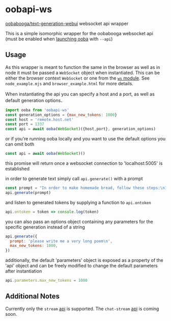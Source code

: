 # oobapi-ws
[oobabooga/text-generation-webui](https://github.com/oobabooga/text-generation-webui) websocket api wrapper

  This is a simple isomorphic wrapper for the oobabooga websocket api (must be enabled when [launching ooba](https://github.com/oobabooga/text-generation-webui#api) with `--api`)
  
## Usage

  As this wrapper is meant to function the same in the browser as well as in node it must be passed a `WebSocket` object when instantiated. This can be either the browser context `WebSocket` or one from the [`ws` module](https://github.com/websockets/ws). See `node_example.mjs` and `browser_example.html` for more details.

  Ｗhen instantiating the api you can specify a host and a port, as well as default generation options．
  ```js
  import ooba from 'oobapi-ws'
  const generation_options = {max_new_tokens: 1000}
  const host = 'remote.host.net'
  const port = 1337
  const api = await ooba(WebSocket)({host,port}, generation_options)
  ```
  or if you're running ooba locally and you want to use the default options you can omit both
  ```js
  const api = await ooba(WebSocket)()
  ```
  this promise will return once a websocket connection to 'localhost:5005' is established

  in order to generate text simply call `api.generate()` with a prompt
  ```js
  const prompt = "In order to make homemade bread, follow these steps:\n1)"
  api.generate(prompt)
  ```
  
  and listen to generated tokens by supplying a function to `api.ontoken` 
  ```js
  api.ontoken = token => console.log(token)
  ```

  you can also pass an options object containing any parameters for the specific generation instead of a string 
  ```js
  api.generate({
    prompt: 'please write me a very long poem\n',
    max_new_tokens: 1000,
  })
  ```

  additionally, the default 'parameters' object is exposed as a property of the 'api' object and can be freely modified to change the default parameters after instantiation
  ```js
  api.parameters.max_new_tokens = 1000
  ```

## Additional Notes

  Currently only the `stream` [api](https://github.com/oobabooga/text-generation-webui/blob/main/api-example-stream.py) is supported. The `chat-stream` [api](https://github.com/oobabooga/text-generation-webui/blob/main/api-example-chat-stream.py) is coming soon.

